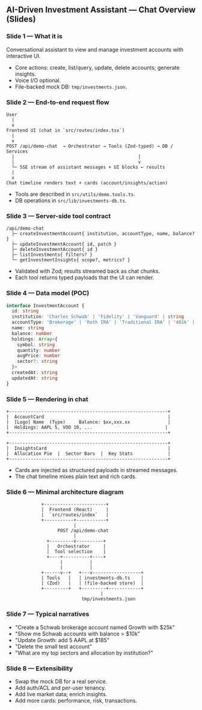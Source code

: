 ## AI-Driven Investment Assistant — Chat Overview (Slides)

### Slide 1 — What it is
Conversational assistant to view and manage investment accounts with interactive UI.

- Core actions: create, list/query, update, delete accounts; generate insights.
- Voice I/O optional.
- File-backed mock DB: `tmp/investments.json`.

### Slide 2 — End-to-end request flow

```text
User
  |
  v
Frontend UI (chat in `src/routes/index.tsx`)
  |
  v
POST /api/demo-chat  → Orchestrator → Tools (Zod-typed) → DB / Services
  |                                              |
  |                                              v
  └─ SSE stream of assistant messages + UI blocks ← results
  |
  v
Chat timeline renders text + cards (account/insights/action)
```

- Tools are described in `src/utils/demo.tools.ts`.
- DB operations in `src/lib/investments-db.ts`.
### Slide 3 — Server-side tool contract

```text
/api/demo-chat
  ├─ createInvestmentAccount{ institution, accountType, name, balance? }
  ├─ updateInvestmentAccount{ id, patch }
  ├─ deleteInvestmentAccount{ id }
  ├─ listInvestments{ filters? }
  └─ getInvestmentInsights{ scope?, metrics? }
```

- Validated with Zod; results streamed back as chat chunks.
- Each tool returns typed payloads that the UI can render.

### Slide 4 — Data model (POC)

```ts
interface InvestmentAccount {
  id: string
  institution: 'Charles Schwab' | 'Fidelity' | 'Vanguard' | string
  accountType: 'Brokerage' | 'Roth IRA' | 'Traditional IRA' | '401k' | string
  name: string
  balance: number
  holdings: Array<{
    symbol: string
    quantity: number
    avgPrice: number
    sector?: string
  }>
  createdAt: string
  updatedAt: string
}
```

### Slide 5 — Rendering in chat

```text
+-----------------------------------------------------------+
|  AccountCard                                              |
|  [Logo] Name  (Type)     Balance: $xx,xxx.xx              |
|  Holdings: AAPL 5, VOO 10, ...                           |
+-----------------------------------------------------------+

+-----------------------------------------------------------+
|  InsightsCard                                             |
|  Allocation Pie  |  Sector Bars  |  Key Stats             |
+-----------------------------------------------------------+
```

- Cards are injected as structured payloads in streamed messages.
- The chat timeline mixes plain text and rich cards.
### Slide 6 — Minimal architecture diagram

```text
             +-----------------------+
             |  Frontend (React)     |
             |  `src/routes/index`   |
             +-----------+-----------+
                         |
                   POST /api/demo-chat
                         |
               +---------v----------+
               |   Orchestrator     |
               |  Tool selection    |
               +----+----------+----+
                    |          |
                    |          |
             +------v--+   +---v------------------+
             | Tools   |   | investments-db.ts    |
             | (Zod)   |   | (file-backed store)  |
             +---------+   +---------+------------+
                                   |
                            tmp/investments.json
```

### Slide 7 — Typical narratives
- "Create a Schwab brokerage account named Growth with $25k"
- "Show me Schwab accounts with balance > $10k"
- "Update Growth: add 5 AAPL at $185"
- "Delete the small test account"
- "What are my top sectors and allocation by institution?"

### Slide 8 — Extensibility
- Swap the mock DB for a real service.
- Add auth/ACL and per-user tenancy.
- Add live market data; enrich insights.
- Add more cards: performance, risk, transactions.

